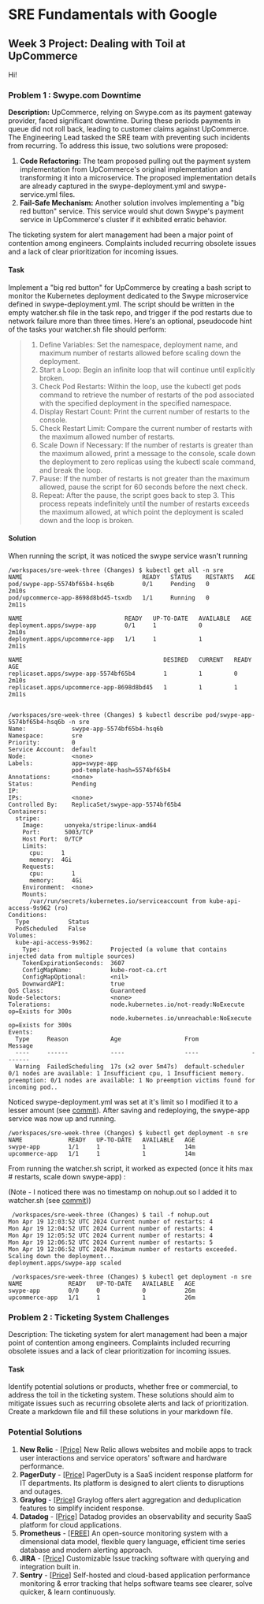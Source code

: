 # SRE Fundamentals with Google

## Week 3 Project: Dealing with Toil at UpCommerce
Hi!

### Problem 1 : Swype.com Downtime
**Description:** UpCommerce, relying on Swype.com as its payment gateway provider, faced significant downtime. During these periods payments in queue did not roll back, leading to customer claims against UpCommerce. The Engineering Lead tasked the SRE team with preventing such incidents from recurring. To address this issue, two solutions were proposed:

 1. **Code Refactoring:** The team proposed pulling out the payment system implementation from UpCommerce's original implementation and transforming it into a microservice. The proposed implementation details are already captured in the swype-deployment.yml and swype-service.yml files.
 2. **Fail-Safe Mechanism:** Another solution involves implementing a "big red button" service. This service would shut down Swype's payment service in UpCommerce's cluster if it exhibited erratic behavior.

The ticketing system for alert management had been a major point of contention among engineers. Complaints included recurring obsolete issues and a lack of clear prioritization for incoming issues.

#### Task
Implement a "big red button" for UpCommerce by creating a bash script to monitor the Kubernetes deployment dedicated to the Swype microservice defined in swype-deployment.yml. The script should be written in the empty watcher.sh file in the task repo, and trigger if the pod restarts due to network failure more than three times. Here's an optional, pseudocode hint of the tasks your watcher.sh file should perform:

> 1. Define Variables: Set the namespace, deployment name, and maximum number of restarts allowed before scaling down the deployment.
> 2. Start a Loop: Begin an infinite loop that will continue until explicitly broken.
> 3. Check Pod Restarts: Within the loop, use the kubectl get pods command to retrieve the number of restarts of the pod associated with the specified deployment in the specified namespace.
> 4. Display Restart Count: Print the current number of restarts to the console.
> 5. Check Restart Limit: Compare the current number of restarts with the maximum allowed number of restarts.
> 6. Scale Down if Necessary: If the number of restarts is greater than the maximum allowed, print a message to the console, scale down the deployment to zero replicas using the kubectl scale command, and break the loop.
> 7. Pause: If the number of restarts is not greater than the maximum allowed, pause the script for 60 seconds before the next check.
> 8. Repeat: After the pause, the script goes back to step 3. This process repeats indefinitely until the number of restarts exceeds the maximum allowed, at which point the deployment is scaled down and the loop is broken.

#### Solution
When running the script, it was noticed the swype service wasn't running

    /workspaces/sre-week-three (Changes) $ kubectl get all -n sre
    NAME                                  READY   STATUS    RESTARTS   AGE
    pod/swype-app-5574bf65b4-hsq6b        0/1     Pending   0          2m10s
    pod/upcommerce-app-8698d8bd45-tsxdb   1/1     Running   0          2m11s
    
    NAME                             READY   UP-TO-DATE   AVAILABLE   AGE
    deployment.apps/swype-app        0/1     1            0           2m10s
    deployment.apps/upcommerce-app   1/1     1            1           2m11s
    
    NAME                                        DESIRED   CURRENT   READY   AGE
    replicaset.apps/swype-app-5574bf65b4        1         1         0       2m10s
    replicaset.apps/upcommerce-app-8698d8bd45   1         1         1       2m11s
   

    /workspaces/sre-week-three (Changes) $ kubectl describe pod/swype-app-5574bf65b4-hsq6b -n sre
    Name:             swype-app-5574bf65b4-hsq6b
    Namespace:        sre
    Priority:         0
    Service Account:  default
    Node:             <none>
    Labels:           app=swype-app
                      pod-template-hash=5574bf65b4
    Annotations:      <none>
    Status:           Pending
    IP:               
    IPs:              <none>
    Controlled By:    ReplicaSet/swype-app-5574bf65b4
    Containers:
      stripe:
        Image:      uonyeka/stripe:linux-amd64
        Port:       5003/TCP
        Host Port:  0/TCP
        Limits:
          cpu:     1
          memory:  4Gi
        Requests:
          cpu:        1
          memory:     4Gi
        Environment:  <none>
        Mounts:
          /var/run/secrets/kubernetes.io/serviceaccount from kube-api-access-9s962 (ro)
    Conditions:
      Type           Status
      PodScheduled   False 
    Volumes:
      kube-api-access-9s962:
        Type:                    Projected (a volume that contains injected data from multiple sources)
        TokenExpirationSeconds:  3607
        ConfigMapName:           kube-root-ca.crt
        ConfigMapOptional:       <nil>
        DownwardAPI:             true
    QoS Class:                   Guaranteed
    Node-Selectors:              <none>
    Tolerations:                 node.kubernetes.io/not-ready:NoExecute op=Exists for 300s
                                 node.kubernetes.io/unreachable:NoExecute op=Exists for 300s
    Events:
      Type     Reason            Age                  From               Message
      ----     ------            ----                 ----               -------
      Warning  FailedScheduling  17s (x2 over 5m47s)  default-scheduler  0/1 nodes are available: 1 Insufficient cpu, 1 Insufficient memory. preemption: 0/1 nodes are available: 1 No preemption victims found for incoming pod..

Noticed swype-deployment.yml was set at it's limit so I modified it to a lesser amount (see [commit](https://github.com/jasoncstrong/sre-week-three/commit/f8142e9f4a641f3ad5348da86fd8101c5c8855ec)). After saving and redeploying, the swype-app service was now up and running.

    /workspaces/sre-week-three (Changes) $ kubectl get deployment -n sre
    NAME             READY   UP-TO-DATE   AVAILABLE   AGE
    swype-app        1/1     1            1           14m
    upcommerce-app   1/1     1            1           14m

From running the watcher.sh script, it worked as expected (once it hits max # restarts, scale down swype-app) :

(Note - I noticed there was no timestamp on nohup.out so I added it to watcher.sh (see [commit](https://github.com/jasoncstrong/sre-week-three/commit/8597dc311ac92c6abf6fee9251ae22a7d7c70121)))

     /workspaces/sre-week-three (Changes) $ tail -f nohup.out 
    Mon Apr 19 12:03:52 UTC 2024 Current number of restarts: 4
    Mon Apr 19 12:04:52 UTC 2024 Current number of restarts: 4
    Mon Apr 19 12:05:52 UTC 2024 Current number of restarts: 4
    Mon Apr 19 12:06:52 UTC 2024 Current number of restarts: 5
    Mon Apr 19 12:06:52 UTC 2024 Maximum number of restarts exceeded. Scaling down the deployment...
    deployment.apps/swype-app scaled

     /workspaces/sre-week-three (Changes) $ kubectl get deployment -n sre
    NAME             READY   UP-TO-DATE   AVAILABLE   AGE
    swype-app        0/0     0            0           26m
    upcommerce-app   1/1     1            1           26m

### Problem 2 : Ticketing System Challenges
Description: The ticketing system for alert management had been a major point of contention among engineers. Complaints included recurring obsolete issues and a lack of clear prioritization for incoming issues.

#### Task
Identify potential solutions or products, whether free or commercial, to address the toil in the ticketing system. These solutions should aim to mitigate issues such as recurring obsolete alerts and lack of prioritization. Create a markdown file and fill these solutions in your markdown file.

### Potential Solutions

1.  **New Relic** - [\[Price\]](https://newrelic.com/pricing) New Relic allows websites and mobile apps to track user interactions and service operators' software and hardware performance.
2.  **PagerDuty** - [\[Price\]](https://www.pagerduty.com/pricing/incident-management/) PagerDuty is a SaaS incident response platform for IT departments. Its platform is designed to alert clients to disruptions and outages.
3.  **Graylog** - [\[Price\]](https://graylog.org/pricing/) Graylog offers alert aggregation and deduplication features to simplify incident response.
4.  **Datadog** - [\[Price\]](https://www.datadoghq.com/pricing/) Datadog provides an observability and security SaaS platform for cloud applications.
5.  **Prometheus** - [\[FREE\]](https://prometheus.io/) An open-source monitoring system with a dimensional data model, flexible query language, efficient time series database and modern alerting approach.
6.  **JIRA** - [\[Price\]](https://www.atlassian.com/software/jira/pricing) Customizable Issue tracking software with querying and integration built in.
7.  **Sentry** - [\[Price\]](https://sentry.io/pricing) Self-hosted and cloud-based application performance monitoring & error tracking that helps software teams see clearer, solve quicker, & learn continuously.
